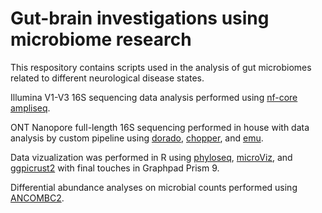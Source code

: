 # Gut-brain investigations using microbiome research
This respository contains scripts used in the analysis of gut microbiomes related to different neurological disease states.

Illumina V1-V3 16S sequencing data analysis performed using [nf-core ampliseq](https://github.com/nf-core/ampliseq).

ONT Nanopore full-length 16S sequencing performed in house with data analysis by custom pipeline using [dorado](https://github.com/nanoporetech/dorado), [chopper](https://github.com/wdecoster/chopper), and [emu](https://gitlab.com/treangenlab/emu).

Data vizualization was performed in R using [phyloseq](https://github.com/joey711/phyloseq), [microViz](https://github.com/david-barnett/microViz), and [ggpicrust2](https://github.com/cafferychen777/ggpicrust2) with final touches in Graphpad Prism 9.

Differential abundance analyses on microbial counts performed using [ANCOMBC2](https://github.com/FrederickHuangLin/ANCOMBC).


